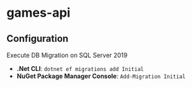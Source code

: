 # games-api

## Configuration

Execute DB Migration on SQL Server 2019
* **.Net CLI**: ```dotnet ef migrations add Initial```
* **NuGet Package Manager Console**: ```Add-Migration Initial```
